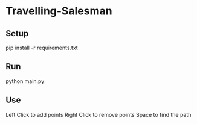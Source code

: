 # Travelling-Salesman

## Setup
pip install -r requirements.txt

## Run
python main.py

## Use
Left Click to add points
Right Click to remove points
Space to find the path